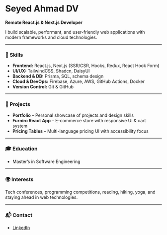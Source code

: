 # Seyed Ahmad DV

**Remote React.js & Next.js Developer**

I build scalable, performant, and user-friendly web applications with modern frameworks and cloud technologies.

---

### 🚀 Skills
- **Frontend:** React.js, Next.js (SSR/CSR, Hooks, Redux, React Hook Form)  
- **UI/UX:** TailwindCSS, Shadcn, DaisyUI  
- **Backend & DB:** Prisma, SQL, schema design  
- **Cloud & DevOps:** Firebase, Azure, AWS, GitHub Actions, Docker  
- **Version Control:** Git & GitHub  

---

### 📂 Projects
- **Portfolio** – Personal showcase of projects and design skills  
- **Furniro React App** – E-commerce store with responsive UI & cart system  
- **Pricing Tables** – Multi-language pricing UI with accessibility focus  

---

### 🎓 Education
- Master’s in Software Engineering  

---

### 🌍 Interests
Tech conferences, programming competitions, reading, hiking, yoga, and staying ahead in web technologies.  

---

### 📬 Contact
- [LinkedIn](https://www.linkedin.com/in/seyedahmaddv)

